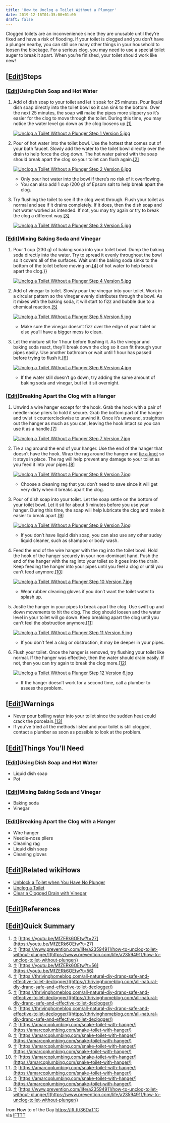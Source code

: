```yaml
---
title: 'How to Unclog a Toilet Without a Plunger'
date: 2019-12-16T01:35:00+01:00
draft: false
---
```


Clogged toilets are an inconvenience since they are unusable until they’re fixed and have a risk of flooding. If your toilet is clogged and you don’t have a plunger nearby, you can still use many other things in your household to loosen the blockage. For a serious clog, you may need to use a special toilet auger to break it apart. When you’re finished, your toilet should work like new!

\[[Edit](https://www.wikihow.com/index.php?title=Unclog-a-Toilet-Without-a-Plunger&action=edit&section=1 "Edit section: Steps")\]Steps
--------------------------------------------------------------------------------------------------------------------------------------

### \[[Edit](https://www.wikihow.com/index.php?title=Unclog-a-Toilet-Without-a-Plunger&action=edit&section=2 "Edit section: Using Dish Soap and Hot Water")\]Using Dish Soap and Hot Water

1.  Add of dish soap to your toilet and let it soak for 25 minutes. Pour liquid dish soap directly into the toilet bowl so it can sink to the bottom. Over the next 25 minutes, the soap will make the pipes more slippery so it’s easier for the clog to move through the toilet. During this time, you may notice the water level go down as the clog loosens up.[\[1\]](#_note-1)
    
    [![Unclog a Toilet Without a Plunger Step 1 Version 5.jpg](https://www.wikihow.com/images/thumb/9/91/Unclog-a-Toilet-Without-a-Plunger-Step-1-Version-5.jpg/aid2850881-v4-728px-Unclog-a-Toilet-Without-a-Plunger-Step-1-Version-5.jpg)](https://www.wikihow.com/Image:Unclog-a-Toilet-Without-a-Plunger-Step-1-Version-5.jpg)
    
2.  Pour of hot water into the toilet bowl. Use the hottest that comes out of your bath faucet. Slowly add the water to the toilet bowl directly over the drain to help force the clog down. The hot water paired with the soap should break apart the clog so your toilet can flush again.[\[2\]](#_note-2)
    
    [![Unclog a Toilet Without a Plunger Step 2 Version 6.jpg](https://www.wikihow.com/images/thumb/b/b5/Unclog-a-Toilet-Without-a-Plunger-Step-2-Version-6.jpg/aid2850881-v4-728px-Unclog-a-Toilet-Without-a-Plunger-Step-2-Version-6.jpg)](https://www.wikihow.com/Image:Unclog-a-Toilet-Without-a-Plunger-Step-2-Version-6.jpg)
    
    *   Only pour hot water into the bowl if there’s no risk of it overflowing.
    *   You can also add 1 cup (200 g) of Epsom salt to help break apart the clog.
3.  Try flushing the toilet to see if the clog went through. Flush your toilet as normal and see if it drains completely. If it does, then the dish soap and hot water worked as intended. If not, you may try again or try to break the clog a different way.[\[3\]](#_note-3)
    
    [![Unclog a Toilet Without a Plunger Step 3 Version 5.jpg](https://www.wikihow.com/images/thumb/4/44/Unclog-a-Toilet-Without-a-Plunger-Step-3-Version-5.jpg/aid2850881-v4-728px-Unclog-a-Toilet-Without-a-Plunger-Step-3-Version-5.jpg)](https://www.wikihow.com/Image:Unclog-a-Toilet-Without-a-Plunger-Step-3-Version-5.jpg)
    

### \[[Edit](https://www.wikihow.com/index.php?title=Unclog-a-Toilet-Without-a-Plunger&action=edit&section=3 "Edit section: Mixing Baking Soda and Vinegar")\]Mixing Baking Soda and Vinegar

1.  Pour 1 cup (230 g) of baking soda into your toilet bowl. Dump the baking soda directly into the water. Try to spread it evenly throughout the bowl so it covers all of the surfaces. Wait until the baking soda sinks to the bottom of the toilet before moving on.[\[4\]](#_note-4) of hot water to help break apart the clog.}}
    
    [![Unclog a Toilet Without a Plunger Step 4 Version 5.jpg](https://www.wikihow.com/images/thumb/8/8d/Unclog-a-Toilet-Without-a-Plunger-Step-4-Version-5.jpg/aid2850881-v4-728px-Unclog-a-Toilet-Without-a-Plunger-Step-4-Version-5.jpg)](https://www.wikihow.com/Image:Unclog-a-Toilet-Without-a-Plunger-Step-4-Version-5.jpg)
    
2.  Add of vinegar to toilet. Slowly pour the vinegar into your toilet. Work in a circular pattern so the vinegar evenly distributes through the bowl. As it mixes with the baking soda, it will start to fizz and bubble due to a chemical reaction.[\[5\]](#_note-5)
    
    [![Unclog a Toilet Without a Plunger Step 5 Version 5.jpg](https://www.wikihow.com/images/thumb/7/7f/Unclog-a-Toilet-Without-a-Plunger-Step-5-Version-5.jpg/aid2850881-v4-728px-Unclog-a-Toilet-Without-a-Plunger-Step-5-Version-5.jpg)](https://www.wikihow.com/Image:Unclog-a-Toilet-Without-a-Plunger-Step-5-Version-5.jpg)
    
    *   Make sure the vinegar doesn’t fizz over the edge of your toilet or else you’ll have a bigger mess to clean.
3.  Let the mixture sit for 1 hour before flushing it. As the vinegar and baking soda react, they’ll break down the clog so it can fit through your pipes easily. Use another bathroom or wait until 1 hour has passed before trying to flush it.[\[6\]](#_note-6)
    
    [![Unclog a Toilet Without a Plunger Step 6 Version 4.jpg](https://www.wikihow.com/images/thumb/2/20/Unclog-a-Toilet-Without-a-Plunger-Step-6-Version-4.jpg/aid2850881-v4-728px-Unclog-a-Toilet-Without-a-Plunger-Step-6-Version-4.jpg)](https://www.wikihow.com/Image:Unclog-a-Toilet-Without-a-Plunger-Step-6-Version-4.jpg)
    
    *   If the water still doesn’t go down, try adding the same amount of baking soda and vinegar, but let it sit overnight.

### \[[Edit](https://www.wikihow.com/index.php?title=Unclog-a-Toilet-Without-a-Plunger&action=edit&section=4 "Edit section: Breaking Apart the Clog with a Hanger")\]Breaking Apart the Clog with a Hanger

1.  Unwind a wire hanger except for the hook. Grab the hook with a pair of needle-nose pliers to hold it secure. Grab the bottom part of the hanger and twist it counterclockwise to unwind it. Once it’s unwound, straighten out the hanger as much as you can, leaving the hook intact so you can use it as a handle.[\[7\]](#_note-7)
    
    [![Unclog a Toilet Without a Plunger Step 7 Version 7.jpg](https://www.wikihow.com/images/thumb/a/a4/Unclog-a-Toilet-Without-a-Plunger-Step-7-Version-7.jpg/aid2850881-v4-728px-Unclog-a-Toilet-Without-a-Plunger-Step-7-Version-7.jpg)](https://www.wikihow.com/Image:Unclog-a-Toilet-Without-a-Plunger-Step-7-Version-7.jpg)
    
2.  Tie a rag around the end of your hanger. Use the end of the hanger that doesn’t have the hook. Wrap the rag around the hanger and [tie a knot](https://www.wikihow.com/Tie-a-Knot "Tie a Knot") so it stays in place. The rag will help prevent any damage to your toilet as you feed it into your pipes.[\[8\]](#_note-8)
    
    [![Unclog a Toilet Without a Plunger Step 8 Version 7.jpg](https://www.wikihow.com/images/thumb/9/9d/Unclog-a-Toilet-Without-a-Plunger-Step-8-Version-7.jpg/aid2850881-v4-728px-Unclog-a-Toilet-Without-a-Plunger-Step-8-Version-7.jpg)](https://www.wikihow.com/Image:Unclog-a-Toilet-Without-a-Plunger-Step-8-Version-7.jpg)
    
    *   Choose a cleaning rag that you don’t need to save since it will get very dirty when it breaks apart the clog.
3.  Pour of dish soap into your toilet. Let the soap settle on the bottom of your toilet bowl. Let it sit for about 5 minutes before you use your hanger. During this time, the soap will help lubricate the clog and make it easier to break apart.[\[9\]](#_note-9)
    
    [![Unclog a Toilet Without a Plunger Step 9 Version 7.jpg](https://www.wikihow.com/images/thumb/b/be/Unclog-a-Toilet-Without-a-Plunger-Step-9-Version-7.jpg/aid2850881-v4-728px-Unclog-a-Toilet-Without-a-Plunger-Step-9-Version-7.jpg)](https://www.wikihow.com/Image:Unclog-a-Toilet-Without-a-Plunger-Step-9-Version-7.jpg)
    
    *   If you don’t have liquid dish soap, you can also use any other sudsy liquid cleaner, such as shampoo or body wash.
4.  Feed the end of the wire hanger with the rag into the toilet bowl. Hold the hook of the hanger securely in your non-dominant hand. Push the end of the hanger with the rag into your toilet so it goes into the drain. Keep feeding the hanger into your pipes until you feel a clog or until you can’t feed anymore.[\[10\]](#_note-10)
    
    [![Unclog a Toilet Without a Plunger Step 10 Version 7.jpg](https://www.wikihow.com/images/thumb/e/ed/Unclog-a-Toilet-Without-a-Plunger-Step-10-Version-7.jpg/aid2850881-v4-728px-Unclog-a-Toilet-Without-a-Plunger-Step-10-Version-7.jpg)](https://www.wikihow.com/Image:Unclog-a-Toilet-Without-a-Plunger-Step-10-Version-7.jpg)
    
    *   Wear rubber cleaning gloves if you don’t want the toilet water to splash up.
5.  Jostle the hanger in your pipes to break apart the clog. Use swift up and down movements to hit the clog. The clog should loosen and the water level in your toilet will go down. Keep breaking apart the clog until you can’t feel the obstruction anymore.[\[11\]](#_note-11)
    
    [![Unclog a Toilet Without a Plunger Step 11 Version 5.jpg](https://www.wikihow.com/images/thumb/0/05/Unclog-a-Toilet-Without-a-Plunger-Step-11-Version-5.jpg/aid2850881-v4-728px-Unclog-a-Toilet-Without-a-Plunger-Step-11-Version-5.jpg)](https://www.wikihow.com/Image:Unclog-a-Toilet-Without-a-Plunger-Step-11-Version-5.jpg)
    
    *   If you don’t feel a clog or obstruction, it may be deeper in your pipes.
6.  Flush your toilet. Once the hanger is removed, try flushing your toilet like normal. If the hanger was effective, then the water should drain easily. If not, then you can try again to break the clog more.[\[12\]](#_note-12)
    
    [![Unclog a Toilet Without a Plunger Step 12 Version 6.jpg](https://www.wikihow.com/images/thumb/a/a7/Unclog-a-Toilet-Without-a-Plunger-Step-12-Version-6.jpg/aid2850881-v4-728px-Unclog-a-Toilet-Without-a-Plunger-Step-12-Version-6.jpg)](https://www.wikihow.com/Image:Unclog-a-Toilet-Without-a-Plunger-Step-12-Version-6.jpg)
    
    *   If the hanger doesn’t work for a second time, call a plumber to assess the problem.

\[[Edit](https://www.wikihow.com/index.php?title=Unclog-a-Toilet-Without-a-Plunger&action=edit&section=5 "Edit section: Warnings")\]Warnings
--------------------------------------------------------------------------------------------------------------------------------------------

*   Never pour boiling water into your toilet since the sudden heat could crack the porcelain.[\[13\]](#_note-13)
*   If you’ve tried all the methods listed and your toilet is still clogged, contact a plumber as soon as possible to look at the problem.

\[[Edit](https://www.wikihow.com/index.php?title=Unclog-a-Toilet-Without-a-Plunger&action=edit&section=6 "Edit section: Things You’ll Need")\]Things You’ll Need
----------------------------------------------------------------------------------------------------------------------------------------------------------------

### \[[Edit](https://www.wikihow.com/index.php?title=Unclog-a-Toilet-Without-a-Plunger&action=edit&section=7 "Edit section: Using Dish Soap and Hot Water")\]Using Dish Soap and Hot Water

*   Liquid dish soap
*   Pot

### \[[Edit](https://www.wikihow.com/index.php?title=Unclog-a-Toilet-Without-a-Plunger&action=edit&section=8 "Edit section: Mixing Baking Soda and Vinegar")\]Mixing Baking Soda and Vinegar

*   Baking soda
*   Vinegar

### \[[Edit](https://www.wikihow.com/index.php?title=Unclog-a-Toilet-Without-a-Plunger&action=edit&section=9 "Edit section: Breaking Apart the Clog with a Hanger")\]Breaking Apart the Clog with a Hanger

*   Wire hanger
*   Needle-nose pliers
*   Cleaning rag
*   Liquid dish soap
*   Cleaning gloves

\[[Edit](https://www.wikihow.com/index.php?title=Unclog-a-Toilet-Without-a-Plunger&action=edit&section=10 "Edit section: Related wikiHows")\]Related wikiHows
-------------------------------------------------------------------------------------------------------------------------------------------------------------

*   [Unblock a Toilet when You Have No Plunger](https://www.wikihow.com/Unblock-a-Toilet-when-You-Have-No-Plunger "Unblock a Toilet when You Have No Plunger")
*   [Unclog a Toilet](https://www.wikihow.com/Unclog-a-Toilet "Unclog a Toilet")
*   [Clear a Clogged Drain with Vinegar](https://www.wikihow.com/Clear-a-Clogged-Drain-with-Vinegar "Clear a Clogged Drain with Vinegar")

\[[Edit](https://www.wikihow.com/index.php?title=Unclog-a-Toilet-Without-a-Plunger&action=edit&section=11 "Edit section: References")\]References
-------------------------------------------------------------------------------------------------------------------------------------------------

\[[Edit](https://www.wikihow.com/index.php?title=Unclog-a-Toilet-Without-a-Plunger&action=edit&section=12 "Edit section: Quick Summary")\]Quick Summary
-------------------------------------------------------------------------------------------------------------------------------------------------------

1.  [↑](#_ref-1) [https://youtu.be/MfZERk6OEtw?t=27](https://youtu.be/MfZERk6OEtw?t=27)
2.  [↑](#_ref-2) [https://www.prevention.com/life/a23594911/how-to-unclog-toilet-without-plunger/](https://www.prevention.com/life/a23594911/how-to-unclog-toilet-without-plunger/)
3.  [↑](#_ref-3) [https://youtu.be/MfZERk6OEtw?t=56](https://youtu.be/MfZERk6OEtw?t=56)
4.  [↑](#_ref-4) [https://thrivinghomeblog.com/all-natural-diy-drano-safe-and-effective-toilet-declogger/](https://thrivinghomeblog.com/all-natural-diy-drano-safe-and-effective-toilet-declogger/)
5.  [↑](#_ref-5) [https://thrivinghomeblog.com/all-natural-diy-drano-safe-and-effective-toilet-declogger/](https://thrivinghomeblog.com/all-natural-diy-drano-safe-and-effective-toilet-declogger/)
6.  [↑](#_ref-6) [https://thrivinghomeblog.com/all-natural-diy-drano-safe-and-effective-toilet-declogger/](https://thrivinghomeblog.com/all-natural-diy-drano-safe-and-effective-toilet-declogger/)
7.  [↑](#_ref-7) [https://amarcoplumbing.com/snake-toilet-with-hanger/](https://amarcoplumbing.com/snake-toilet-with-hanger/)
8.  [↑](#_ref-8) [https://amarcoplumbing.com/snake-toilet-with-hanger/](https://amarcoplumbing.com/snake-toilet-with-hanger/)
9.  [↑](#_ref-9) [https://amarcoplumbing.com/snake-toilet-with-hanger/](https://amarcoplumbing.com/snake-toilet-with-hanger/)
10.  [↑](#_ref-10) [https://amarcoplumbing.com/snake-toilet-with-hanger/](https://amarcoplumbing.com/snake-toilet-with-hanger/)
11.  [↑](#_ref-11) [https://amarcoplumbing.com/snake-toilet-with-hanger/](https://amarcoplumbing.com/snake-toilet-with-hanger/)
12.  [↑](#_ref-12) [https://amarcoplumbing.com/snake-toilet-with-hanger/](https://amarcoplumbing.com/snake-toilet-with-hanger/)
13.  [↑](#_ref-13) [https://www.prevention.com/life/a23594911/how-to-unclog-toilet-without-plunger/](https://www.prevention.com/life/a23594911/how-to-unclog-toilet-without-plunger/)

  
  
from How to of the Day https://ift.tt/36DaT1C  
via [IFTTT](https://ifttt.com/?ref=da&site=blogger)